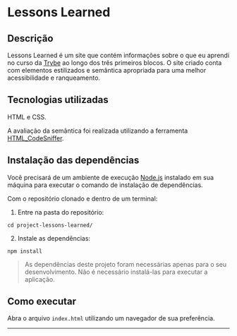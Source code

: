 # Lessons Learned

## Descrição

Lessons Learned é um site que contém informações sobre o que eu aprendi no curso da [Trybe](https://betrybe.com) ao longo dos três primeiros blocos. O site criado conta com elementos estilizados e semântica apropriada para uma melhor acessibilidade e ranqueamento.

## Tecnologias utilizadas

HTML e CSS.

A avaliação da semântica foi realizada utilizando a ferramenta [HTML_CodeSniffer](https://squizlabs.github.io/HTML_CodeSniffer/).

## Instalação das dependências

Você precisará de um ambiente de execução [Node.js](https://nodejs.org) instalado em sua máquina para executar o comando de instalação de dependências.

Com o repositório clonado e dentro de um terminal:

1. Entre na pasta do repositório:

```
cd project-lessons-learned/
```

2. Instale as dependências:

```
npm install
```

> As dependências deste projeto foram necessárias apenas para o seu desenvolvimento. Não é necessário instalá-las para executar a aplicação.

## Como executar

Abra o arquivo `index.html` utilizando um navegador de sua preferência.

---
